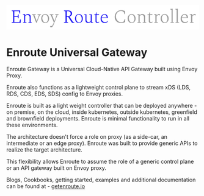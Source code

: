 ![](enroute.png)

# Enroute Universal Gateway
Enroute Gateway is a Universal Cloud-Native API Gateway built using Envoy Proxy.

Enroute also functions as a lightweight control plane to stream xDS (LDS, RDS, CDS, EDS, SDS) config to Envoy proxies.

Enroute is built as a light weight controller that can be deployed anywhere - on premise, on the cloud, inside kubernetes, outside kubernetes, greenfield and brownfield deployments. Enroute is minimal functionality to run in all these environments.

The architecture doesn't force a role on proxy (as a side-car, an intermediate or an edge proxy). Enroute was built to provide generic APIs to realize the target architecture.

This flexibility allows Enroute to assume the role of a generic control plane or an API gateway built on Envoy proxy.

Blogs, Cookbooks, getting started, examples and additional documentation can be found at - [getenroute.io](https://getenroute.io)

